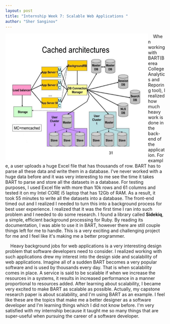 ```yaml
---
layout: post
title: "Internship Week 7: Scalable Web Applications "
author: "Sher Sanginov"
---
```



<img class="img-responsive" src="/assets/img/intern16.jpg" alt="Drawing" style="width: 450px; height: 400px; display: block; float:left; ">

&nbsp;&nbsp;&nbsp;&nbsp;When working with BART(Berea College Analytics and Reporing tool), I realized how much heavy work is done in the back-end of the application. For example, a user uploads  a huge Excel file that has thousands of row. BART has to parse all these data and write them in a database. I've never worked with a huge data before and it was very interesting to me see the time it takes BART to parse and store all the datasets in a database. For testing purposes, I used Excel file with more than 10k rows  and 61 columns and tested it on my Intel CORE i5 laptop that has 12Gb of RAM. As a result, it took 55 minutes to write all the datasets into a database. The front-end timed out and I realized I needed to turn this into a background process for best user experience. I realized that it was the first time I ran into such problem and I needed to do some research. I found a library called **Sidekiq**, a simple, efficient background processing for Ruby. By reading its documentation, I was able to use it in BART, however there are still couple things left for me to handle. This is a very exciting and challenging project for me and I feel like it's making me a better programmer.

&nbsp;&nbsp;&nbsp;&nbsp;Heavy background jobs for web applications is a very interesting design problem that software developers need to consider. I realized working with such applications drew my interest into the design side and scalability of web applications. Imagine all of a sudden BART becomes a very popular software and is used by thousands every day. That is when scalability comes in place. A service is said to be scalable if when we increase the resources in a systems, it results in increased performance in a manner proportional to resources added. After learning about scalability, I became very excited to make BART as scalable as possible. Actually, my capstone research paper is about scalability, and I'm using BART as an example. I feel like these are the topics that make me a better designer as a software developer and I'm learning things which I did not know before. I'm very satisfied with my internship because it taught me so many things that are super-useful when pursuing the career of a software developer.
&nbsp;&nbsp;&nbsp;&nbsp;
